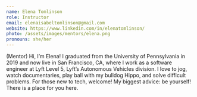 ```yaml
---
name: Elena Tomlinson
role: Instructor
email: elenaisabeltomlinson@gmail.com
website: https://www.linkedin.com/in/elenatomlinson/
photo: /assets/images/mentors/elena.png
pronouns: she/her
---
```



(Mentor) Hi, I’m Elena! I graduated from the University of Pennsylvania in 2019 and now live in San Francisco, CA, where I work as a software engineer at Lyft Level 5, Lyft’s Autonomous Vehicles division. I love to jog, watch documentaries, play ball with my bulldog Hippo, and solve difficult problems. For those new to tech, welcome! My biggest advice: be yourself! There is a place for you here.



